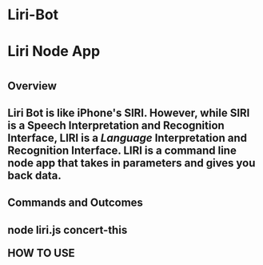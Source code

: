 # Liri-Bot

<h1>Liri Node App<h1>

<h2>Overview<h2>

Liri Bot is like iPhone's SIRI. However, while SIRI is a Speech Interpretation and Recognition Interface, LIRI is a _Language_ Interpretation and Recognition Interface. LIRI is a command line node app that takes in parameters and gives you back data.

<h2>Commands and Outcomes<h2>

node liri.js concert-this 








HOW TO USE








